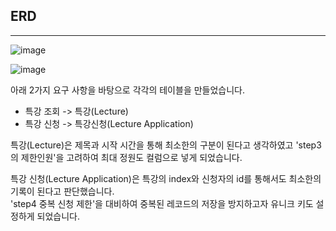 ## ERD

---

![image](https://github.com/user-attachments/assets/6043fc94-f392-41b5-b856-ac7fdd54b9c4)

![image](https://github.com/user-attachments/assets/9f3fbce5-c770-4e64-a8de-58b8049fe9b4)

아래 2가지 요구 사항을 바탕으로 각각의 테이블을 만들었습니다.
- 특강 조회 -> 특강(Lecture) 
- 특강 신청 -> 특강신청(Lecture Application)

특강(Lecture)은 제목과 시작 시간을 통해 최소한의 구분이 된다고 생각하였고 'step3의 제한인원'을 고려하여 최대 정원도 컬럼으로 넣게 되었습니다.

특강 신청(Lecture Application)은 특강의 index와 신청자의 id를 통해서도 최소한의 기록이 된다고 판단했습니다.  
'step4 중복 신청 제한'을 대비하여 중복된 레코드의 저장을 방지하고자 유니크 키도 설정하게 되었습니다.